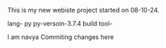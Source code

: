 This is  my new webiste project started on 08-10-24.

lang- py
py-versoin-3.7.4
build tool- 

I am navya Commiting changes here
